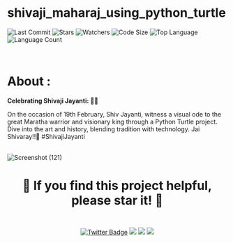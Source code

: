# shivaji_maharaj_using_python_turtle

![Last Commit](https://img.shields.io/github/last-commit/vaishnavilugade/shivaji_maharaj_using_python_turtle) 
![Stars](https://img.shields.io/github/stars/vaishnavilugade/shivaji_maharaj_using_python_turtle)
![Watchers](https://img.shields.io/github/watchers/vaishnavilugade/shivaji_maharaj_using_python_turtle)
![Code Size](https://img.shields.io/github/languages/code-size/vaishnavilugade/shivaji_maharaj_using_python_turtle)
![Top Language](https://img.shields.io/github/languages/top/vaishnavilugade/shivaji_maharaj_using_python_turtle)
 ![Language Count](https://img.shields.io/github/languages/count/vaishnavilugade/shivaji_maharaj_using_python_turtle) 

<br>

#  About  :
**Celebrating Shivaji Jayanti:  🚩✨**

 On the occasion of 19th February, Shiv Jayanti, witness a visual ode to the great Maratha warrior and visionary king through a Python Turtle project. Dive into the art and history, blending tradition with technology. Jai Shivaray!!🚩 #ShivajiJayanti 
<br>
<br>

![Screenshot (121)](https://github.com/vaishnavilugade/shivaji_maharaj_using_python_turtle/assets/108423518/35b28107-0616-4e33-88b3-134f5ef4f9d0)

<h1 align="center">

  <strong>🌟 If you find this project helpful, please star it! 🌟</strong>
</h1>

<br>
<div align="center">
  <a href="https://twitter.com/vaishnavilugade">
    <img src="https://img.shields.io/badge/twitter-Profile-blue?style=flat-square&logo=twitter&labelColor=black" alt="Twitter Badge"></a>
  <a href="https://github.com/vaishnavilugade">
    <img src="https://img.shields.io/badge/GitHub-Profile-red?style=flat-square&logo=github&labelColor=black"></a>
  </a>
  <a href="https://www.codechef.com/vaishnvilugade">
    <img src="https://img.shields.io/badge/codechef-Profile-green?style=flat-square&logo=codechef&labelColor=black"></a>
  <a href="https://www.linkedin.com/in/vaishnvilugade">
    <img src="https://img.shields.io/badge/linkedin-Profile-blue?style=flat-square&logo=linkedin&labelColor=black"></a>
</div>
